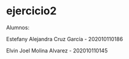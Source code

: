 # ejercicio2


Alumnos:

Estefany Alejandra Cruz García - 202010110186 

Elvin Joel Molina Alvarez - 202010110145
